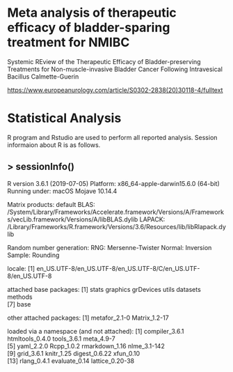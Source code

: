 # Meta analysis of therapeutic efficacy of bladder-sparing treatment for NMIBC

Systemic REview of the Therapeutic Efficacy of Bladder-preserving Treatments for Non-muscle-invasive Bladder Cancer Following Intravesical Bacillus Calmette-Guerin

https://www.europeanurology.com/article/S0302-2838(20)30118-4/fulltext


# Statistical Analysis 
R program and Rstudio are used to perform all reported analysis. Session informaion about R is as follows. 


## > sessionInfo()
R version 3.6.1 (2019-07-05)
Platform: x86_64-apple-darwin15.6.0 (64-bit)
Running under: macOS Mojave 10.14.4

Matrix products: default
BLAS:   /System/Library/Frameworks/Accelerate.framework/Versions/A/Frameworks/vecLib.framework/Versions/A/libBLAS.dylib
LAPACK: /Library/Frameworks/R.framework/Versions/3.6/Resources/lib/libRlapack.dylib

Random number generation:
 RNG:     Mersenne-Twister 
 Normal:  Inversion 
 Sample:  Rounding 
 
locale:
[1] en_US.UTF-8/en_US.UTF-8/en_US.UTF-8/C/en_US.UTF-8/en_US.UTF-8

attached base packages:
[1] stats     graphics  grDevices utils     datasets  methods  
[7] base     

other attached packages:
[1] metafor_2.1-0 Matrix_1.2-17

loaded via a namespace (and not attached):
 [1] compiler_3.6.1  htmltools_0.4.0 tools_3.6.1     meta_4.9-7     
 [5] yaml_2.2.0      Rcpp_1.0.2      rmarkdown_1.16  nlme_3.1-142   
 [9] grid_3.6.1      knitr_1.25      digest_0.6.22   xfun_0.10      
[13] rlang_0.4.1     evaluate_0.14   lattice_0.20-38
> 
